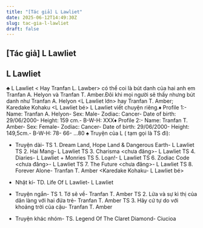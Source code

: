 ```yaml
---
title: "[Tác giả] L Lawliet"
date: 2025-06-12T14:49:30Z
slug: tac-gia-l-lawliet
draft: false
---
```


## [Tác giả] L Lawliet

## L Lawliet

♣ L Lawliet < Hay Tranfan L. Lawber> có thể coi là bút danh của hai anh em Tranfan A. Helyon và Tranfan T. Amber.Đôi khi mọi người sẽ thấy nhưng bút danh như Tranfan A. Helyon <L Lawliet lớn> hay Tranfan T. Amber; Karedake Kohaku <L Lawliet bé> L Lawliet viết chuyện riêng.♦ Profile 1:- Name: Tranfan A. Helyon- Sex: Male- Zodiac: Cancer- Date of birth: 29/06/2000- Height: 159 cm.- B-W-H: XXX♦ Profile 2:- Name: Tranfan T. Amber- Sex: Female- Zodiac: Cancer- Date of birth: 29/06/2000- Height: 149,5cm.- B-W-H: 78- 66- ...80 ♠ Truyện của L ( tạm gọi là TS đi):
- Truyện dài-
TS 1. Dream Land, Hope Land & Dangerous Earth- L Lawliet
TS 2. Hai Mang- L Lawliet
TS 3. Charisma <chưa đăng>- L Lawliet
TS 4. Diaries- L Lawliet + Monries 
TS 5. Loạn!- L Lawliet 
TS 6. Zodiac Code <chưa đăng>- L Lawliet
TS 7. The Future <chưa đăng>- L Lawliet
TS 8. Forever Alone- Tranfan T. Amber <Karedake Kohaku- L Lawliet bé>
 
- Nhật kí-
TD. Life Of L Lawliet- L Lawliet
 
- Truyện ngắn-
TS 1. Tớ sẽ về- Tranfan T. Amber
TS 2. Lửa và sự kì thị của dân làng với hai đứa trẻ- Tranfan T. Amber 
TS 3. Hãy cứ tự do với khoảng trời của cậu- Tranfan T. Amber 
 
- Truyện khác nhóm-
TS. Legend Of The Claret Diamond- Ciucioa <Tranfan T. Amber>